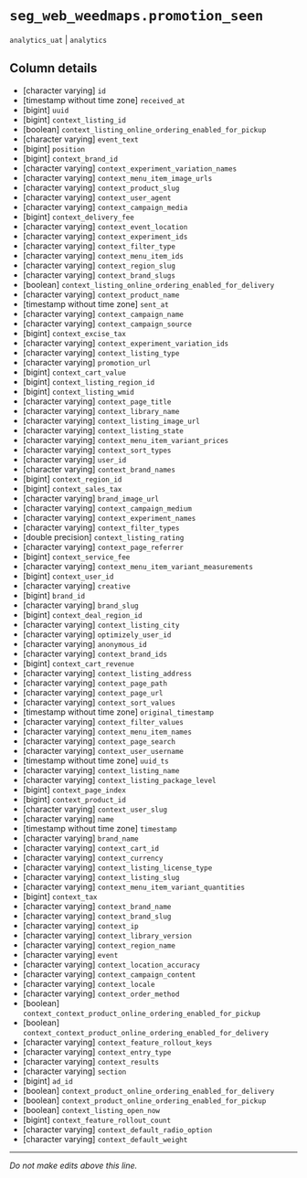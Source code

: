 # `seg_web_weedmaps.promotion_seen`
`analytics_uat` | `analytics`

## Column details
* [character varying] `id`
* [timestamp without time zone] `received_at`
* [bigint]    `uuid`
* [bigint]    `context_listing_id`
* [boolean]   `context_listing_online_ordering_enabled_for_pickup`
* [character varying] `event_text`
* [bigint]    `position`
* [bigint]    `context_brand_id`
* [character varying] `context_experiment_variation_names`
* [character varying] `context_menu_item_image_urls`
* [character varying] `context_product_slug`
* [character varying] `context_user_agent`
* [character varying] `context_campaign_media`
* [bigint]    `context_delivery_fee`
* [character varying] `context_event_location`
* [character varying] `context_experiment_ids`
* [character varying] `context_filter_type`
* [character varying] `context_menu_item_ids`
* [character varying] `context_region_slug`
* [character varying] `context_brand_slugs`
* [boolean]   `context_listing_online_ordering_enabled_for_delivery`
* [character varying] `context_product_name`
* [timestamp without time zone] `sent_at`
* [character varying] `context_campaign_name`
* [character varying] `context_campaign_source`
* [bigint]    `context_excise_tax`
* [character varying] `context_experiment_variation_ids`
* [character varying] `context_listing_type`
* [character varying] `promotion_url`
* [bigint]    `context_cart_value`
* [bigint]    `context_listing_region_id`
* [bigint]    `context_listing_wmid`
* [character varying] `context_page_title`
* [character varying] `context_library_name`
* [character varying] `context_listing_image_url`
* [character varying] `context_listing_state`
* [character varying] `context_menu_item_variant_prices`
* [character varying] `context_sort_types`
* [character varying] `user_id`
* [character varying] `context_brand_names`
* [bigint]    `context_region_id`
* [bigint]    `context_sales_tax`
* [character varying] `brand_image_url`
* [character varying] `context_campaign_medium`
* [character varying] `context_experiment_names`
* [character varying] `context_filter_types`
* [double precision] `context_listing_rating`
* [character varying] `context_page_referrer`
* [bigint]    `context_service_fee`
* [character varying] `context_menu_item_variant_measurements`
* [bigint]    `context_user_id`
* [character varying] `creative`
* [bigint]    `brand_id`
* [character varying] `brand_slug`
* [bigint]    `context_deal_region_id`
* [character varying] `context_listing_city`
* [character varying] `optimizely_user_id`
* [character varying] `anonymous_id`
* [character varying] `context_brand_ids`
* [bigint]    `context_cart_revenue`
* [character varying] `context_listing_address`
* [character varying] `context_page_path`
* [character varying] `context_page_url`
* [character varying] `context_sort_values`
* [timestamp without time zone] `original_timestamp`
* [character varying] `context_filter_values`
* [character varying] `context_menu_item_names`
* [character varying] `context_page_search`
* [character varying] `context_user_username`
* [timestamp without time zone] `uuid_ts`
* [character varying] `context_listing_name`
* [character varying] `context_listing_package_level`
* [bigint]    `context_page_index`
* [bigint]    `context_product_id`
* [character varying] `context_user_slug`
* [character varying] `name`
* [timestamp without time zone] `timestamp`
* [character varying] `brand_name`
* [character varying] `context_cart_id`
* [character varying] `context_currency`
* [character varying] `context_listing_license_type`
* [character varying] `context_listing_slug`
* [character varying] `context_menu_item_variant_quantities`
* [bigint]    `context_tax`
* [character varying] `context_brand_name`
* [character varying] `context_brand_slug`
* [character varying] `context_ip`
* [character varying] `context_library_version`
* [character varying] `context_region_name`
* [character varying] `event`
* [character varying] `context_location_accuracy`
* [character varying] `context_campaign_content`
* [character varying] `context_locale`
* [character varying] `context_order_method`
* [boolean]   `context_context_product_online_ordering_enabled_for_pickup`
* [boolean]   `context_context_product_online_ordering_enabled_for_delivery`
* [character varying] `context_feature_rollout_keys`
* [character varying] `context_entry_type`
* [character varying] `context_results`
* [character varying] `section`
* [bigint]    `ad_id`
* [boolean]   `context_product_online_ordering_enabled_for_delivery`
* [boolean]   `context_product_online_ordering_enabled_for_pickup`
* [boolean]   `context_listing_open_now`
* [bigint]    `context_feature_rollout_count`
* [character varying] `context_default_radio_option`
* [character varying] `context_default_weight`

-------------------------------------------------------------------------------
*Do not make edits above this line.*
